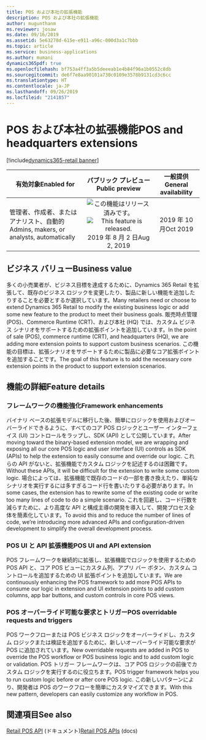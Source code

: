 ```yaml
---
title: POS および本社の拡張機能
description: POS および本社の拡張機能
author: mugunthanm
ms.reviewer: josaw
ms.date: 09/16/2019
ms.assetid: 5e63278d-615e-e911-a96c-000d3a1c7bbb
ms.topic: article
ms.service: business-applications
ms.author: mumani
dynamics365pdf: true
ms.openlocfilehash: bf753a4ff3a5b5deeeab1e4b84f96a1b0552c8db
ms.sourcegitcommit: de6f7e8aa90101a730c0109e3578b9131cd3c6cc
ms.translationtype: HT
ms.contentlocale: ja-JP
ms.lasthandoff: 09/26/2019
ms.locfileid: "2141857"
---
```

# <a name="pos-and-headquarters-extensions"></a><span data-ttu-id="cfda2-103">POS および本社の拡張機能</span><span class="sxs-lookup"><span data-stu-id="cfda2-103">POS and headquarters extensions</span></span>
[!include[dynamics365-retail banner](../includes/dynamics365-retail.md)]

| <span data-ttu-id="cfda2-104">有効対象</span><span class="sxs-lookup"><span data-stu-id="cfda2-104">Enabled for</span></span>    |  <span data-ttu-id="cfda2-105">パブリック プレビュー</span><span class="sxs-lookup"><span data-stu-id="cfda2-105">Public preview</span></span> | <span data-ttu-id="cfda2-106">一般提供</span><span class="sxs-lookup"><span data-stu-id="cfda2-106">General availability</span></span> | 
| ---------- | :----------: |:----------: |
|<span data-ttu-id="cfda2-107">管理者、作成者、またはアナリスト、自動的</span><span class="sxs-lookup"><span data-stu-id="cfda2-107">Admins, makers, or analysts, automatically</span></span>|<span data-ttu-id="cfda2-108">![この機能はリリース済みです。](/dynamics365-release-plan/media/green-checkmark.png "この機能はリリース済みです。")</span><span class="sxs-lookup"><span data-stu-id="cfda2-108">![This feature is released.](/dynamics365-release-plan/media/green-checkmark.png "This feature is released.")</span></span> <span data-ttu-id="cfda2-109">2019 年 8 月 2 日</span><span class="sxs-lookup"><span data-stu-id="cfda2-109">Aug 2, 2019</span></span>| <span data-ttu-id="cfda2-110">2019 年 10 月</span><span class="sxs-lookup"><span data-stu-id="cfda2-110">Oct 2019</span></span>|


## <a name="business-value"></a><span data-ttu-id="cfda2-111">ビジネス バリュー</span><span class="sxs-lookup"><span data-stu-id="cfda2-111">Business value</span></span>
<!-- bv start -->
<span data-ttu-id="cfda2-112">多くの小売業者が、ビジネス目標を達成するために、Dynamics 365 Retail を拡張して、既存のビジネス ロジックを変更したり、製品に新しい機能を追加したりすることを必要とするか選択しています。</span><span class="sxs-lookup"><span data-stu-id="cfda2-112">Many retailers need or choose to extend Dynamics 365 Retail to modify the existing business logic or add some new feature to the product to meet their business goals.</span></span> <span data-ttu-id="cfda2-113">販売時点管理 (POS)、Commerce Runtime (CRT)、および本社 (HQ) では、カスタム ビジネス シナリオをサポートするための拡張ポイントを追加しています。</span><span class="sxs-lookup"><span data-stu-id="cfda2-113">In the point of sale (POS), commerce runtime (CRT), and headquarters (HQ), we are adding more extension points to support custom business scenarios.</span></span> <span data-ttu-id="cfda2-114">この機能の目標は、拡張シナリオをサポートするために製品に必要なコア拡張ポイントを追加することです。</span><span class="sxs-lookup"><span data-stu-id="cfda2-114">The goal of this feature is to add the necessary core extension points in the product to support extension scenarios.</span></span>
<!-- bv end -->



## <a name="feature-details"></a><span data-ttu-id="cfda2-115">機能の詳細</span><span class="sxs-lookup"><span data-stu-id="cfda2-115">Feature details</span></span>
<!--feature detail start -->
### <a name="framework-enhancements"></a><span data-ttu-id="cfda2-116">フレームワークの機能強化</span><span class="sxs-lookup"><span data-stu-id="cfda2-116">Framework enhancements</span></span>
<span data-ttu-id="cfda2-117">バイナリ ベースの拡張モデルに移行した後、簡単にロジックを使用およびオーバーライドできるように、すべてのコア POS ロジックとユーザー インターフェイス (UI) コントロールをラップし、SDK (API) として公開しています。</span><span class="sxs-lookup"><span data-stu-id="cfda2-117">After moving toward the binary-based extension model, we are wrapping and exposing all our core POS logic and user interface (UI) controls as SDK (APIs) to help the extension to easily consume and override our logic.</span></span> <span data-ttu-id="cfda2-118">これらの API がないと、拡張機能でカスタム ロジックを記述するのは困難です。</span><span class="sxs-lookup"><span data-stu-id="cfda2-118">Without these APIs, it will be difficult for the extension to write some custom logic.</span></span> <span data-ttu-id="cfda2-119">場合によっては、拡張機能で既存のコードの一部を書き換えたり、単純なシナリオを実行するには多すぎるコード行を書いたりする必要があります。</span><span class="sxs-lookup"><span data-stu-id="cfda2-119">In some cases, the extension has to rewrite some of the existing code or write too many lines of code to do a simple scenario.</span></span> <span data-ttu-id="cfda2-120">これを回避し、コード行数を減らすために、より高度な API と構成主導の開発を導入して、開発プロセス全体を簡素化しています。</span><span class="sxs-lookup"><span data-stu-id="cfda2-120">To avoid this and to reduce the number of lines of code, we’re introducing more advanced APIs and configuration-driven development to simplify the overall development process.</span></span>    

### <a name="pos-ui-and-api-extension"></a><span data-ttu-id="cfda2-121">POS UI と API 拡張機能</span><span class="sxs-lookup"><span data-stu-id="cfda2-121">POS UI and API extension</span></span>
<span data-ttu-id="cfda2-122">POS フレームワークを継続的に拡張し、拡張機能でロジックを使用するための POS API と、コア POS ビューにカスタム列、アプリ バー ボタン、カスタム コントロールを追加するための UI 拡張ポイントを追加しています。</span><span class="sxs-lookup"><span data-stu-id="cfda2-122">We are continuously enhancing the POS framework to add more POS APIs to consume our logic in extension and UI extension points to add custom columns, app bar buttons, and custom controls in core POS views.</span></span>

### <a name="pos-overridable-requests-and-triggers"></a><span data-ttu-id="cfda2-123">POS オーバーライド可能な要求とトリガー</span><span class="sxs-lookup"><span data-stu-id="cfda2-123">POS overridable requests and triggers</span></span>
<span data-ttu-id="cfda2-124">POS ワークフローまたは POS ビジネス ロジックをオーバーライドし、カスタム ロジックまたは検証を追加するために、新しいオーバーライド可能な要求が POS に追加されています。</span><span class="sxs-lookup"><span data-stu-id="cfda2-124">New overridable requests are added in POS to override the POS workflow or POS business logic and to add custom logic or validation.</span></span> <span data-ttu-id="cfda2-125">POS トリガー フレームワークは、コア POS ロジックの前後でカスタム ロジックを実行するのに役立ちます。</span><span class="sxs-lookup"><span data-stu-id="cfda2-125">POS trigger framework helps you to run custom logic before or after core POS logic.</span></span> <span data-ttu-id="cfda2-126">この新しいパターンにより、開発者は POS のワークフローを簡単にカスタマイズできます。</span><span class="sxs-lookup"><span data-stu-id="cfda2-126">With this new pattern, developers can easily customize any workflow in POS.</span></span>
<!--feature detail end -->












## <a name="see-also"></a><span data-ttu-id="cfda2-127">関連項目</span><span class="sxs-lookup"><span data-stu-id="cfda2-127">See also</span></span>

<span data-ttu-id="cfda2-128">[Retail POS API](https://docs.microsoft.com/dynamics365/unified-operations/retail/dev-itpro/pos-apis) (ドキュメント)</span><span class="sxs-lookup"><span data-stu-id="cfda2-128">[Retail POS APIs](https://docs.microsoft.com/dynamics365/unified-operations/retail/dev-itpro/pos-apis) (docs)</span></span>
